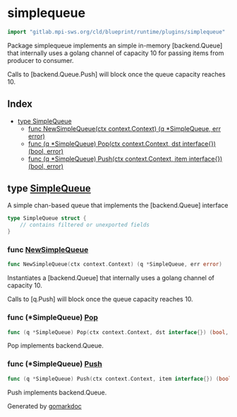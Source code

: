 <!-- Code generated by gomarkdoc. DO NOT EDIT -->

# simplequeue

```go
import "gitlab.mpi-sws.org/cld/blueprint/runtime/plugins/simplequeue"
```

Package simplequeue implements an simple in\-memory \[backend.Queue\] that internally uses a golang channel of capacity 10 for passing items from producer to consumer.

Calls to \[backend.Queue.Push\] will block once the queue capacity reaches 10.

## Index

- [type SimpleQueue](<#SimpleQueue>)
  - [func NewSimpleQueue\(ctx context.Context\) \(q \*SimpleQueue, err error\)](<#NewSimpleQueue>)
  - [func \(q \*SimpleQueue\) Pop\(ctx context.Context, dst interface\{\}\) \(bool, error\)](<#SimpleQueue.Pop>)
  - [func \(q \*SimpleQueue\) Push\(ctx context.Context, item interface\{\}\) \(bool, error\)](<#SimpleQueue.Push>)


<a name="SimpleQueue"></a>
## type [SimpleQueue](<https://gitlab.mpi-sws.org/cld/blueprint2/blueprint/blob/main/runtime/plugins/simplequeue/queue.go#L14-L16>)

A simple chan\-based queue that implements the \[backend.Queue\] interface

```go
type SimpleQueue struct {
    // contains filtered or unexported fields
}
```

<a name="NewSimpleQueue"></a>
### func [NewSimpleQueue](<https://gitlab.mpi-sws.org/cld/blueprint2/blueprint/blob/main/runtime/plugins/simplequeue/queue.go#L21>)

```go
func NewSimpleQueue(ctx context.Context) (q *SimpleQueue, err error)
```

Instantiates a \[backend.Queue\] that internally uses a golang channel of capacity 10.

Calls to \[q.Push\] will block once the queue capacity reaches 10.

<a name="SimpleQueue.Pop"></a>
### func \(\*SimpleQueue\) [Pop](<https://gitlab.mpi-sws.org/cld/blueprint2/blueprint/blob/main/runtime/plugins/simplequeue/queue.go#L33>)

```go
func (q *SimpleQueue) Pop(ctx context.Context, dst interface{}) (bool, error)
```

Pop implements backend.Queue.

<a name="SimpleQueue.Push"></a>
### func \(\*SimpleQueue\) [Push](<https://gitlab.mpi-sws.org/cld/blueprint2/blueprint/blob/main/runtime/plugins/simplequeue/queue.go#L50>)

```go
func (q *SimpleQueue) Push(ctx context.Context, item interface{}) (bool, error)
```

Push implements backend.Queue.

Generated by [gomarkdoc](<https://github.com/princjef/gomarkdoc>)
